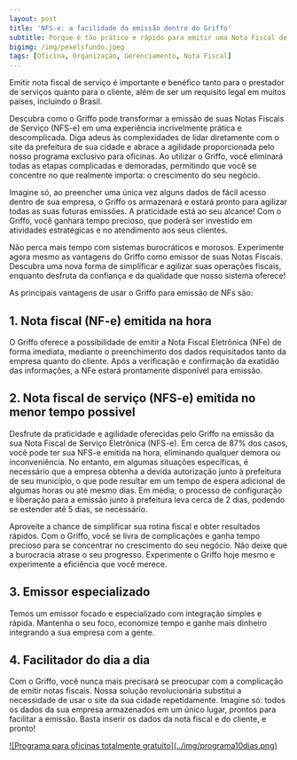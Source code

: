 ```yaml
---  
layout: post
title: 'NFS-e: a facilidade da emissão dentro do Griffo' 
subtitle: Porque é tão prático e rápido para emitir uma Nota Fiscal de Serviço dentro do nosso sistema?
bigimg: /img/pexelsfundo.jpeg  
tags: [Oficina, Organização, Gerenciamento, Nota Fiscal]  
---
```


Emitir nota fiscal de serviço é importante e benéfico tanto para o prestador de serviços quanto para o cliente, além de ser um requisito legal em muitos países, incluindo o Brasil.

Descubra como o Griffo pode transformar a emissão de suas Notas Fiscais de Serviço (NFS-e) em uma experiência incrivelmente prática e descomplicada. Diga adeus às complexidades de lidar diretamente com o site da prefeitura de sua cidade e abrace a agilidade proporcionada pelo nosso programa exclusivo para oficinas. Ao utilizar o Griffo, você eliminará todas as etapas complicadas e demoradas, permitindo que você se concentre no que realmente importa: o crescimento do seu negócio.

Imagine só, ao preencher uma única vez alguns dados de fácil acesso dentro de sua empresa, o Griffo os armazenará e estará pronto para agilizar todas as suas futuras emissões. A praticidade está ao seu alcance! Com o Griffo, você ganhará tempo precioso, que poderá ser investido em atividades estratégicas e no atendimento aos seus clientes.

Não perca mais tempo com sistemas burocráticos e morosos. Experimente agora mesmo as vantagens do Griffo como emissor de suas Notas Fiscais. Descubra uma nova forma de simplificar e agilizar suas operações fiscais, enquanto desfruta da confiança e da qualidade que nosso sistema oferece!

As principais vantagens de usar o Griffo para emissão de NFs são:

## 1. Nota fiscal (NF-e) emitida na hora
O Griffo oferece a possibilidade de emitir a Nota Fiscal Eletrônica (NFe) de forma imediata, mediante o preenchimento dos dados requisitados tanto da empresa quanto do cliente. Após a verificação e confirmação da exatidão das informações, a NFe estará prontamente disponível para emissão.

## 2. Nota fiscal de serviço (NFS-e) emitida no menor tempo possivel
Desfrute da praticidade e agilidade oferecidas pelo Griffo na emissão da sua Nota Fiscal de Serviço Eletrônica (NFS-e). Em cerca de 87% dos casos, você pode ter sua NFS-e emitida na hora, eliminando qualquer demora ou inconveniência. No entanto, em algumas situações específicas, é necessário que a empresa obtenha a devida autorização junto à prefeitura de seu município, o que pode resultar em um tempo de espera adicional de algumas horas ou até mesmo dias. Em média, o processo de configuração e liberação para a emissão junto à prefeitura leva cerca de 2 dias, podendo se estender até 5 dias, se necessário.   

Aproveite a chance de simplificar sua rotina fiscal e obter resultados rápidos. Com o Griffo, você se livra de complicações e ganha tempo precioso para se concentrar no crescimento do seu negócio. Não deixe que a burocracia atrase o seu progresso. Experimente o Griffo hoje mesmo e experimente a eficiência que você merece.   

## 3. Emissor especializado
Temos um emissor focado e especializado com integração simples e rápida. Mantenha o seu foco, economize tempo e ganhe mais dinheiro integrando a sua empresa com a gente.

## 4. Facilitador do dia a dia
Com o Griffo, você nunca mais precisará se preocupar com a complicação de emitir notas fiscais. Nossa solução revolucionária substitui a necessidade de usar o site da sua cidade repetidamente. Imagine só: todos os dados da sua empresa armazenados em um único lugar, prontos para facilitar a emissão. Basta inserir os dados da nota fiscal e do cliente, e pronto!



<a href="http://app.griffooficinas.com.br" target="_blank">
![Programa para oficinas totalmente gratuito](../img/programa10dias.png)
</a>


